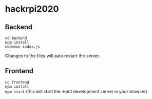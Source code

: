 # hackrpi2020

## Backend

`cd backend`<br/>
`npm install`<br/>
`nodemon index.js`

Changes to the files will auto restart the server.

## Frontend

`cd frontend`<br/>
`npm install`<br/>
`npm start` (this will start the react development server in your browser)
